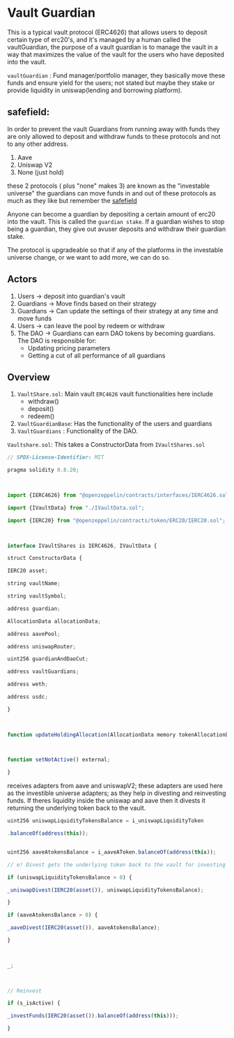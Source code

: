 #  Vault Guardian 

This is a typical vault protocol (ERC4626) that allows users to deposit certain type of erc20's, and it's managed by a human called the vaultGuardian, the purpose of a vault guardian is to manage the vault in a way that maximizes the value of the vault for the users who have deposited into the vault. 

`vaultGuardian` : Fund manager/portfolio manager, they basically move these funds and ensure yield for the users; not stated but maybe they stake or provide liquidity in uniswap(lending and borrowing platform).
## safefield: 
In order to prevent the vault Guardians from running away with funds they are only allowed to deposit and withdraw funds to these protocols and not to any other address.
1. Aave
2. Uniswap V2
3. None (just hold)

these 2 protocols ( plus "none" makes 3) are known as the "investable universe" the guardians can move funds in and out of these protocols as much as they like but remember the [safefield](#safefield)

Anyone can become a guardian by depositing a certain amount of erc20 into the vault. This is called the `guardian stake`. If a guardian wishes to stop being a guardian, they give out avuser deposits and withdraw their guardian stake.

The protocol is upgradeable so that if any of the platforms in the investable universe change, or we want to add more, we can do so.


## Actors
1. Users -> deposit into  guardian's vault 
2. Guardians -> Move finds based on their strategy 
3. Guardians -> Can update the settings of their strategy at any time and move funds
4. Users -> can leave the pool by redeem or withdraw
5. The DAO -> Guardians can earn DAO tokens by becoming guardians. The DAO is responsible for:
	- Updating pricing parameters
	- Getting a cut of all performance of all guardians



## Overview

1. `VaultShare.sol`: Main vault `ERC4626` vault functionalities here include
	 - withdraw()
	 - deposit()
	 - redeem()
2. `VaultGuardianBase`: Has the functionality of the users and guardians
3. `VaultGuardians` :  Functionality of the DAO.



`Vaultshare.sol`: 
This takes a ConstructorData from `IVaultShares.sol` 

```javascript
// SPDX-License-Identifier: MIT

pragma solidity 0.8.20;

  

import {IERC4626} from "@openzeppelin/contracts/interfaces/IERC4626.sol";

import {IVaultData} from "./IVaultData.sol";

import {IERC20} from "@openzeppelin/contracts/token/ERC20/IERC20.sol";

  

interface IVaultShares is IERC4626, IVaultData {

struct ConstructorData {

IERC20 asset;

string vaultName;

string vaultSymbol;

address guardian;

AllocationData allocationData;

address aavePool;

address uniswapRouter;

uint256 guardianAndDaoCut;

address vaultGuardians;

address weth;

address usdc;

}

  

function updateHoldingAllocation(AllocationData memory tokenAllocationData) external;

  

function setNotActive() external;

}
```


receives adapters from aave and uniswapV2; these adapters are used here as the investible universe adapters; as they help in divesting and reinvesting funds.
If theres liquidity inside the uniswap and aave then it divests it returning the underlying token back to the vault.

```js
uint256 uniswapLiquidityTokensBalance = i_uniswapLiquidityToken

.balanceOf(address(this));


uint256 aaveAtokensBalance = i_aaveAToken.balanceOf(address(this));

// e! Divest gets the underlying token back to the vault for investing

if (uniswapLiquidityTokensBalance > 0) {

_uniswapDivest(IERC20(asset()), uniswapLiquidityTokensBalance);

}

if (aaveAtokensBalance > 0) {

_aaveDivest(IERC20(asset()), aaveAtokensBalance);

}

  

_;

  

// Reinvest

if (s_isActive) {

_investFunds(IERC20(asset()).balanceOf(address(this)));

}
```